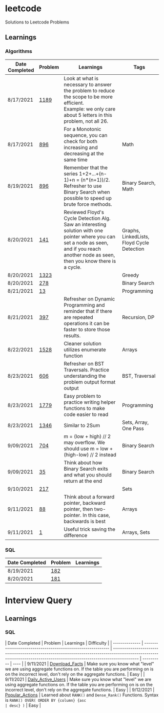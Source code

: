 # leetcode

Solutions to Leetcode Problems

## Learnings

### Algorithms

| Date Completed | Problem                                                                                 | Learnings                                                                                                                                                                                   | Tags                                       |
| -------------- | --------------------------------------------------------------------------------------- | ------------------------------------------------------------------------------------------------------------------------------------------------------------------------------------------- | ------------------------------------------ |
| 8/17/2021      | [1189](Python_Solutions/1189_Maximum_Number_of_Balloons.py)                             | Look at what is necessary to answer the problem to reduce the scope to be more efficient. <br /> Example: we only care about 5 letters in this problem, not all 26.                         |                                            |
| 8/17/2021      | [896](Python_Solutions/896_Monotonic_Array.py)                                          | For a Monotonic sequence, you can check for both increasing and decreasing at the same time                                                                                                 | Math                                       |
| 8/19/2021      | [896](Python_Solutions/441_Arranging_Coins.py)                                          | Remember that the series 1+2+...+(n-1)+n = (n\*(n+1))/2. Refresher to use Binary Search when possible to speed up brute force methods.                                                      | Binary Search, Math                        |
| 8/20/2021      | [141](Python_Solutions/141_Linked_List_Cycle.py)                                        | Reviewed Floyd's Cycle Detection Alg. Saw an interesting solution with one pointer where you can set a node as seen, and if you reach another node as seen, then you know there is a cycle. | Graphs, LinkedLists, Floyd Cycle Detection |
| 8/20/2021      | [1323](Python_Solutions/1323_Maximum_69_Number.py)                                      |                                                                                                                                                                                             | Greedy                                     |
| 8/20/2021      | [278](Python_Solutions/278_First_Bad_Version.py)                                        |                                                                                                                                                                                             | Binary Search                              |
| 8/21/2021      | [13](Python_Solutions/13_Roman_to_Integer.py)                                           |                                                                                                                                                                                             | Programming                                |
| 8/21/2021      | [397](Python_Solutions/397_Integer_Replacement.py)                                      | Refresher on Dynamic Programming and reminder that if there are repeated operations it can be faster to store those results.                                                                | Recursion, DP                              |
| 8/22/2021      | [1528](Python_Solutions/1528_Shuffle_String.py)                                         | Cleaner solution utilizes enumerate function                                                                                                                                                | Arrays                                     |
| 8/23/2021      | [606](Python_Solutions/606_Construct_String_from_Binary_Tree.py)                        | Refresher on BST Traversals. Practice understanding the problem output format output                                                                                                        | BST, Traversal                             |
| 8/23/2021      | [1779](Python_Solutions/1779_Find_Nearest_Point_That_Has_the_Same_X_or_Y_Coordinate.py) | Easy problem to practice writing helper functions to make code easier to read                                                                                                               | Programming                                |
| 8/23/2021      | [1346](Python_Solutions/1346_Check_If_N_and_Its_Double_Exist.py)                        | Similar to 2Sum                                                                                                                                                                             | Sets, Array, One Pass                      |
| 9/09/2021      | [704](Python_Solutions/704_Binary_Search.py)                                            | m = (low + high) // 2 may overflow. We should use m = low + (high-low) // 2 instead                                                                                                         | Binary Search                              |
| 9/09/2021      | [35](Python_Solutions/35_Search_Insert_Position.py)                                     | Think about how Binary Search exits and what you should return at the end                                                                                                                   | Binary Search                              |
| 9/10/2021      | [217](Python_Solutions/217_Contains_Duplicate.py)                                       |                                                                                                                                                                                             | Sets                                       |
| 9/11/2021      | [88](Python_Solutions/88_Merge_Sorted_Array.py)                                         | Think about a forward pointer, backward pointer, then two-pointer. In this case, backwards is best                                                                                          | Arrays                                     |
| 9/11/2021      | [1](Python_Solutions/1_Two_Sum.py)                                                      | Useful trick saving the difference                                                                                                                                                          | Arrays, Sets                               |

### SQL

| Date Completed | Problem                                                                 | Learnings |
| -------------- | ----------------------------------------------------------------------- | --------- |
| 8/19/2021      | [182](SQL_Solutions/182_Duplicate_Emails.sql)                           |           |
| 8/20/2021      | [181](SQL_Solutions/181_Employees_Earning_More_Than_Their_Managers.sql) |           |

# Interview Query

## Learnings

### SQL

| Date Completed | Problem                                                      | Learnings                                                                                                                                                                 | Difficulty |
| -------------- | ------------------------------------------------------------ | ------------------------------------------------------------------------------------------------------------------------------------------------------------------------- | ---------- | ---- |
| 9/11/2021      | [Download_Facts](Interview_Query/Download_Facts.sql)         | Make sure you know what "level" we are using aggregate functions on. If the table you are performing on is on the incorrect level, don't rely on the aggregate functions. | Easy       |
| 9/11/2021      | [Daily_Active_Users](Interview_Query/Daily_Active_Users.sql) | Make sure you know what "level" we are using aggregate functions on. If the table you are performing on is on the incorrect level, don't rely on the aggregate functions. | Easy       |
| 9/12/2021      | [Popular_Actions](Interview_Query/Popular_Actions.sql)       | Learned about `RANK()` and `Dense_Rank()` Functions. Syntax is `RANK() OVER( ORDER BY {column} {asc                                                                       | desc} )`   | Easy |
